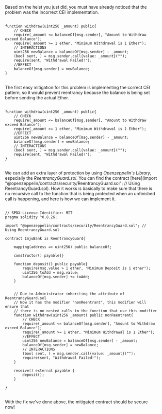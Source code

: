 Based on the heist you just did, you must have already noticed that the problem was the incorrect CEI implementation. &nbsp;  
&nbsp;  
```solidity
function withdraw(uint256 _amount) public{
    // CHECK
    require(_amount <= balanceOf[msg.sender], "Amount to Withdraw exceed Balance");
    require(_amount >= 1 ether, "Minimum Withdrawal is 1 Ether");
    // INTERACTIONS
    uint256 newBalance = balanceOf[msg.sender] - _amount;
    (bool sent, ) = msg.sender.call{value: _amount}("");
    require(sent, "Withdrawal Failed!");
    //EFFECT
    balanceOf[msg.sender] = newBalance;
}
```
&nbsp;  
The first easy mitigation for this problem is implementing the correct CEI pattern, so it would prevent reentrancy because the balance is being set before sending the actual Ether.  &nbsp;  
&nbsp;  
```solidity
function withdraw(uint256 _amount) public{
    // CHECK
    require(_amount <= balanceOf[msg.sender], "Amount to Withdraw exceed Balance");
    require(_amount >= 1 ether, "Minimum Withdrawal is 1 Ether");
    //EFFECT
    uint256 newBalance = balanceOf[msg.sender] - _amount;
    balanceOf[msg.sender] = newBalance;
    // INTERACTIONS
    (bool sent, ) = msg.sender.call{value: _amount}("");
    require(sent, "Withdrawal Failed!");
}
```
&nbsp;  
We can add an extra layer of protection by using *Openzeppelin's Library*, especially the *ReentrancyGuard.sol*. You can find the contract [here](import "@openzeppelin/contracts/security/ReentrancyGuard.sol"; // Using ReentrancyGuard.sol). How it works is basically to make sure that there is no recursive call to the function that is being protected when an unfinished call is happening, and here is how we can implement it. &nbsp;  
&nbsp;  
```solidity
// SPDX-License-Identifier: MIT
pragma solidity ^0.8.26;

import "@openzeppelin/contracts/security/ReentrancyGuard.sol"; // Using ReentrancyGuard.sol

contract InjuBank is ReentrancyGuard{

    mapping(address => uint256) public balanceOf;

    constructor() payable{}

    function deposit() public payable{
        require(msg.value > 1 ether, "Minimum Deposit is 1 ether");
        uint256 toAdd = msg.value;
        balanceOf[msg.sender] += toAdd;
    }


    // Due to Administrator inheriting the attribute of ReentrancyGuard.sol
    // Now it has the modifier "nonReentrant", this modifier will ensure that
    // there is no nested calls to the function that use this modifier
    function withdraw(uint256 _amount) public nonReentrant{
        // CHECK
        require(_amount <= balanceOf[msg.sender], "Amount to Withdraw exceed Balance");
        require(_amount >= 1 ether, "Minimum Withdrawal is 1 Ether");
        //EFFECT
        uint256 newBalance = balanceOf[msg.sender] - _amount;
        balanceOf[msg.sender] = newBalance;
        // INTERACTIONS
        (bool sent, ) = msg.sender.call{value: _amount}("");
        require(sent, "Withdrawal Failed!");
    }

    receive() external payable { 
        deposit();
    }

}
```
&nbsp;  
With the fix we've done above, the mitigated contract should be secure now!